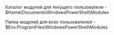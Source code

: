 Каталог модулей для текущего пользователя -  $Home\Documents\WindowsPowerShell\Modules

Папка модулей для всех пользователей - $Env:ProgramFiles\WindowsPowerShell\Modules
